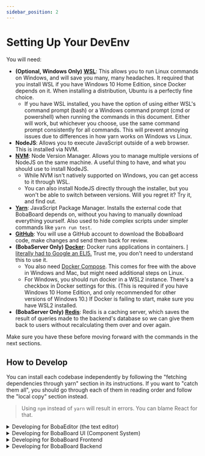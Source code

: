 ```yaml
---
sidebar_position: 2
---
```


# Setting Up Your DevEnv

You will need:

 - **(Optional, Windows Only)** [**WSL**](https://docs.microsoft.com/en-us/windows/wsl/install-win10): This allows you to run Linux commands on Windows, and will save you many, many headaches. It required that you install WSL if you have Windows 10 Home Edition, since Docker depends on it. When installing a distribution, Ubuntu is a perfectly fine choice.
    - If you have WSL installed, you have the option of using either WSL's command prompt (bash) or a Windows command prompt (cmd or powershell) when running the commands in this document. Either will work, but whichever you choose, use the same command prompt consistently for all commands. This will prevent annoying issues due to differences in how yarn works on Windows vs Linux.
 - **NodeJS**: Allows you to execute JavaScript outside of a web browser. This is installed via NVM.
 - [**NVM**](https://github.com/nvm-sh/nvm): Node Version Manager. Allows you to manage multiple versions of NodeJS on the same machine. A useful thing to have, and what you should use to install NodeJS.
    - While NVM isn't natively supported on Windows, you can get access to it through WSL.
    - You can also install NodeJS directly through the installer, but you won't be able to switch between versions. Will you regret it? Try it, and find out.
 - [**Yarn**](https://classic.yarnpkg.com/en/): JavaScript Package Manager. Installs the external code that BobaBoard depends on, without you having to manually download everything yourself. Also used to hide complex scripts under simpler commands like `yarn run test`.
 - [**GitHub**](https://github.com/): You will use a GitHub account to download the BobaBoard code, make changes and send them back for review.
 - **(BobaServer Only)** [**Docker**](https://www.docker.com/products/docker-desktop): Docker runs applications in containers. [I literally had to Google an ELI5.](https://www.reddit.com/r/docker/comments/9xwlg6/can_anyone_eli5_what_docker_is_and_its_practical/) Trust me, you don't need to understand this to use it.
    - You also need [Docker Compose](https://docs.docker.com/compose/install/). This comes for free with the above in Windows and Mac, but might need additional steps on Linux.
    - For Windows, you should run docker in a WSL2 instance. There's a checkbox in Docker settings for this. (This is required if you have Windows 10 Home Edition, and only recommended for other versions of Windows 10.) If Docker is failing to start, make sure you have WSL2 installed.
 - **(BobaServer Only)** [**Redis**](https://redis.io/topics/quickstart): Redis is a caching server, which saves the result of queries made to the backend's database so we can give them back to users without recalculating them over and over again.
 
Make sure you have these before moving forward with the commands in the next sections.

## How to Develop

You can install each codebase independently by following the "fetching dependencies through yarn" section in its instructions. If you want to "catch them all", you should go through each of them in reading order and follow the "local copy" section instead.

> Using `npm` instead of `yarn` will result in errors. You can blame React for that.

<details>
<summary>Developing for BobaEditor (the text editor)</summary>

### How to Install & Run

```
# First installation only:
git clone https://github.com/essential-randomness/boba-editor.git
cd boba-editor
yarn install
# What you will need to run every time:
yarn run storybook
```

You should now have a DevServer open at http://localhost:6006 that will look something like [the online demo](https://bobaeditor.netlify.app/).

Embeds that rely on [iFramely](https://github.com/itteco/iframely) won't work out of the box. If you're developing for embeds, you have two options:
1. **Connect to the BobaBoard embeds service**: Given that the embeds service isn't accepting connections from localhost for security reasons, you will need to install an "Allow CORS extension" ([example for Chrome](https://chrome.google.com/webstore/detail/allow-cors-access-control/lhobafahddgcelffkeicbaginigeejlf?hl=en)). Once you allow CORS in your browser window, embeds should automatically start working.
2. **Run iFramely on your own machine**: I don't see why you would want to do this, unless you're fiddling with iFramely's setup. You can run storybook pointing to a localhost instance of iFramely by using the `yarn run storybook:local-embeds` command. To run your own iFramely you can use the instructions [here](https://iframely.com/docs/host). You will also likely need BobaBoard's iframely config as a started config. You can ask the webmaster for a copy of this file.

</details>

<details>
<summary>Developing for BobaBoard UI (Component System)</summary>

> BobaBoard UI lists BobaEditor as a peer dependency. This means that, while BobaEditor won't be installed automatically by `yarn install`, it is required for BobaBoard UI to run.

```
# First installation only:
git clone https://github.com/essential-randomness/bobaboard-ui.git
cd bobaboard-ui
yarn install

### HERE YOU WILL NEED TO INSTALL BOBAEDITOR ###
### See next sections to choose which route ###

# What you will need to run every time:
yarn run storybook
```

### Installing BobaBoard UI, fetching BobaEditor through yarn

You should follow these instructions if you don't intend to make changes to BobaEditor, or don't care about running the latest version of BobaEditor.

> **Note**: not running the latest version might incur in some surprising problems, in case of incompatible changes. If you run into problems, contact the webmaster to get a new version of BobaEditor released. **Since the webmaster isn't regularly releasing npm updates, let her know if you wish to go this route.** `Last release: v0.0.10 on 3/15/21.`

The easiest way to install BobaEditor is to run `yarn install @bobaboard/boba-editor`. This will install the latest "released" version of BobaEditor in your codebase.

```
### Run the "first installation instructions" above. ###

yarn install @bobaboard/boba-editor

### You can now continue with the rest of the instructions. ###
```

### Installing BobaBoard UI, using a local BobaEditor copy

You should follow these instructions if you want to make parallel changes to BobaEditor as part of updating BobaBoard UI

```
### Run the "BobaEditor first installation instructions" above. ###
### You should now be in the BobaEditor folder. ###
yarn run build
yarn link
cd ..
### Run the "BobaBoard UI first installation instructions" above. ###
### You should now be in the BobaBoard UI folder. ###
yarn link @bobaboard/boba-editor
### You can now continue with the rest of the instructions. ###
```

If you make changes to BobaEditor and want to see them reflected in BobaBoard UI, run `yarn run build` in the boba-editor folder. BobaBoard UI should pick up the changes.

</details>

<details>
<summary>Developing for BobaBoard Frontend</summary>

> This is currently a private repository. Contact the BobaLord for access!

BobaBoard Frontend depends on BobaBoard UI.

```
# First installation only:
git clone https://github.com/essential-randomness/boba-frontend.git
cd boba-frontend
yarn install

### HERE YOU WILL NEED TO INSTALL BOBABOARD-UI ###
### See next sections to choose which route ###

# What you will need to run every time:
yarn run dev:stage
```

> The above command (`yarn run dev:stage`) connects to the real server and database. Any post you make on your local machine will be reflected on the real server! Yes, this means you can make people have a really bad time if you want.
> Do not make me revoke your access!

If you want (or need) to run the frontend connected to a local DB/server, follow the instructions to launch BobaServer and then run `yarn run dev`.

### Installing BobaFrontend, fetching BobaBoard UI through yarn

You should follow these instructions if you don't intend to make changes to BobaBoard UI, or don't care about running the latest version of BobaBoard UI.

> **Note**: not running the latest version might incur in some surprising problems, in case of incompatible changes. If you run into problems, contact the webmaster to get a new version of BobaBoard UI released. **Since the webmaster isn't regularly releasing npm updates, let her know if you wish to go this route.**

The easiest way to install BobaEditor is to run `yarn install @bobaboard/ui-components`. This will install the latest "released" version of BobaBoard UI in your codebase.

```
### Run the "first installation instructions" above. ###

yarn install @bobaboard/ui-components

### You can now continue with the rest of the instructions. ###
```

### Installing BobaFrontend, using a local BobaBoard UI copy

You should follow these instructions if you want to make parallel changes to BobaBoard UI as part of updating BobaFrontend.

```
### Run the "BobaBoard UI first installation instructions" above. ###
### You should now be in the bobaboard-ui folder. ###
yarn run build
yarn link
cd ..
### Run the "first installation instructions" above for BobaFrontend. ###
cd boba-frontend
yarn link @bobaboard/ui-components
### You can now continue with the rest of the instructions. ###
```

If you make changes to BobaBoard UI and want to see them reflected in BobaFrontend run `yarn run build` in the bobaboard-ui folder. BobaFrontend should pick up the changes when the website is reloaded.

</details>

<details>
<summary>Developing for BobaBoard Backend</summary>

> This is currently a private repository. Contact the BobaLord for access!

> x2 : make sure you have [Docker](https://www.docker.com/products/docker-desktop) installed. This is the only codebase that needs it.

> x3 : make sure you have [Redis](https://redis.io/) installed. This is the only codebase that needs it.

```
# First installation only:
git clone https://github.com/essential-randomness/bobaserver.git
cd bobaserver
yarn install
# Create the .env files containing the secrets for our test DB
touch .env
echo "POSTGRES_USER=the_amazing_bobaboard" >> .env
echo "POSTGRES_PASSWORD=how_secure_can_this_db_be" >> .env
echo "POSTGRES_DB=bobaboard_test" >> .env
echo "POSTGRES_PORT=35432" >> .env
echo "GOOGLE_APPLICATION_CREDENTIALS_PATH=../firebase-sdk.json" >> .env
echo "FORCED_USER=c6HimTlg2RhVH3fC1psXZORdLcx2" >> .env
echo "REDIS_HOST=localhost" >> .env
echo "REDIS_PORT=6379" >> .env
touch firebase-sdk.json
# Download the file right after these instructions and copy its content within
# the firebase SDK file you just created.

# What you will need to run every time:
yarn run start-db
redis-server
yarn run dev:watch
```

Download this file, and copy its content to the `firebase-sdk.json` file you created in the previous step. This gives you read access to the firebase users DB, but no write access.

**Not sure whether to add this here, so leaving it off.**

> To log in, you can use your credential for the OG BobaBoard website, which will be associated with Bobatan's test account on the local server. Actions you take won't be reflected in production, so test away!

The above command will automatically restart your server on any code change you make. For some edits, like updates to .sql files, you might need to restart it manually.

You can also run tests by using the `yarn run test:watch` command.

You can test the backend in two ways: **with [Postman](https://www.postman.com/downloads/)**, which helps you send requests directly to the server, or by running BobaFrontend with `yarn run dev`.

### How to Set Up Postman

TODO

</details>